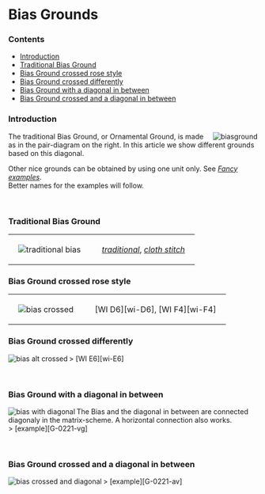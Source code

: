 <style>
table th, td {padding: 20px;}
  th, td {text-align: "left";}
</style>
<body>

<h1>Bias Grounds</h1>
  
<h3>Contents</h3>
<p><ul>
<li><a href="#bias-intr">Introduction</a></li>
<li><a href="#bias-trad">Traditional Bias Ground</a></li>
<li><a href="#bias-crrs">Bias Ground crossed rose style</a></li>
<li><a href="#bias-crdf">Bias Ground crossed differently</a></li>
<li><a href="#bias-diag">Bias Ground with a diagonal in between</a></li>
<li><a href="#bias-crdi">Bias Ground crossed and a diagonal in between</a></li>
</ul></p>

<h3 id="bias-intr">Introduction</h3>
<p>
<img align="right" alt="biasground" src="https://maetempels.github.io/MAE-gf/images_wt/gf%200221%20wt.png">

The traditional Bias Ground, or Ornamental Ground, is made as in the pair-diagram on the right. In this article we show different grounds based on this diagonal.<br>

Other nice grounds can be obtained by using one unit only. See <a href="https://github.com/MAETempels/MAE-gf/wiki/Fancy%20examples#short-bias"><i>Fancy examples</i></a>.<br>
Better names for the examples will follow.
</p><br>

<h3 id="bias-trad">Traditional Bias Ground</h3>
<table>
  <tr>
    <td><img align="left" alt="traditional bias" src="https://maetempels.github.io/MAE-gf/images_wt/gf-bias-tr.png"></td>
    <td><a href="https://d-bl.github.io/GroundForge/index.html?m=6-48%20%0A86-4%3Bbricks%3B16%3B16%3B0%3B0&s1=ctct%20B1%3Dct%20C2%3Dct"><i>traditional</i></a>, 
<a href="https://d-bl.github.io/GroundForge/index.html?m=6-48%20%0A86-4%3Bbricks%3B16%3B16%3B0%3B0&s1=ctc%20B1%3Dtct%20C2%3Dtct"><i>cloth stitch</i></a>
    </td>
  </tr>
</table>

<h3 id="bias-crrs">Bias Ground crossed rose style</h3>
<table>
  <tr>
    <td><img align="left" alt="bias crossed" src="https://maetempels.github.io/MAE-gf/images_wt/gf-bias-at.png"></td>
    <td> [WI D6][wi-D6], [WI F4][wi-F4]</td>
  </tr>
</table>

<h3 id="bias-crdf">Bias Ground crossed differently</h3>
<p>
<img align="left" alt="bias alt crossed" src="https://maetempels.github.io/MAE-gf/images_wt/gf-bias-aa.png">
> [WI E6][wi-E6]
</p><br>

<h3 id="bias-diag">Bias Ground with a diagonal in between</h3>
<p>
<img align="left" alt="bias with diagonal" src="https://maetempels.github.io/MAE-gf/images_wt/gf-bias-vg.png">
The Bias and the diagonal in between are connected diagonaly in the matrix-scheme. A horizontal connection also works.<br>
> [example][G-0221-vg]
</p><br>

<h3 id="bias-crdi">Bias Ground crossed and a diagonal in between</h3>
<p>
<img align="left" alt="bias crossed and diagonal" src="https://maetempels.github.io/MAE-gf/images_wt/gf-bias-av.png">
> [example][G-0221-av]
</p><br>

</body>

[wi-D6]: https://d-bl.github.io/GroundForge/index.html?m=8-48%0A8314%3Bbricks%3B16%3B16%3B0%3B0&s1=ct%20D2%3Dctct%20A1%3Dctct%20C1%3Dctct%20B2%3Dctct
[wi-F4]: https://d-bl.github.io/GroundForge/index.html?m=1483%208-48%3Bbricks%3B16%3B16%3B0%3B0&s1=ctc%20A2%3Dctcllctc%20C2%3Dctcrrctc
[wi-E6]: https://d-bl.github.io/GroundForge/index.html?m=1488-483%208-483148%20831488-4%20488-4831%3Bbricks%3B16%3B16%3B0%3B0&s1=ct%20F3%3Dctct%20E4%3Dctct%20G4%3Dctct%20B1%3Dctct%20H1%3Dctct%20C4%3Dctct%20A2%3Dctct%20H3%3Dctct%20B3%3Dctct%20A4%3Dctct%20D1%3Dctct%20C2%3Dctct%20E2%3Dctct%20D3%3Dctct%20F1%3Dctct%20G4%3Dctct%20G2%3Dctct

[G-0221-vg]: https://d-bl.github.io/GroundForge/index.html?m=5-486-%0A-5-486%0A6-5-48%0A%0A%3Bbricks%3B16%3B16%3B0%3B0&s1=ctct%20C2%3Dct%20B1%3Dct%20A3%3Dct
[G-0221-av]: https://d-bl.github.io/GroundForge/index.html?m=8-7-48%0A831214%0A488-7-%0A148312%0A7-488-%0A121483%0A%0A%3Bchecker%3B16%3B16%3B0%3B0&s1=ctct%20E4%3Dct%20F5%3Dct%20B1%3Dct%20D3%3Dct%20A6%3Dct%20C2%3Dct





